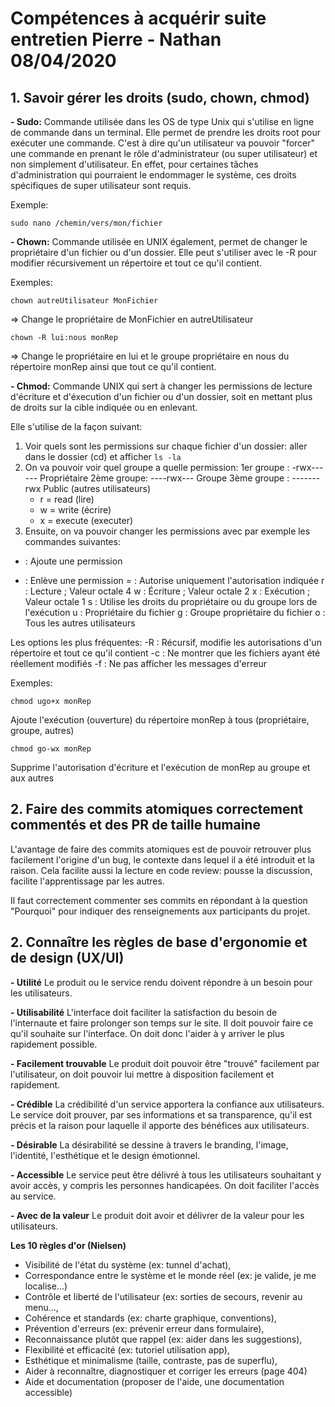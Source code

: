 # Compétences à acquérir suite entretien Pierre - Nathan 08/04/2020


## 1. Savoir gérer les droits (sudo, chown, chmod)

**- Sudo:** 
Commande utilisée dans les OS de type Unix qui s'utilise en ligne de commande dans un terminal. Elle permet de prendre les droits root pour exécuter une commande. C'est à dire qu'un utilisateur va pouvoir "forcer" une commande en prenant le rôle d'administrateur (ou super utilisateur) et non simplement d'utilisateur.
En effet, pour certaines tâches d'administration qui pourraient le endommager le système, ces droits spécifiques de super utilisateur sont requis.

Exemple:
```
sudo nano /chemin/vers/mon/fichier
```

**- Chown:** 
Commande utilisée en UNIX également, permet de changer le propriétaire d'un fichier ou d'un dossier. Elle peut s'utiliser avec le -R pour modifier récursivement un répertoire et tout ce qu'il contient.

Exemples:
```
chown autreUtilisateur MonFichier
```
=> Change le propriétaire de MonFichier en autreUtilisateur
```
chown -R lui:nous monRep
```
=> Change le propriétaire en lui et le groupe propriétaire en nous du répertoire monRep ainsi que tout ce qu'il contient.

**- Chmod:** 
Commande UNIX qui sert à changer les permissions de lecture d'écriture et d'éxecution d'un fichier ou d'un dossier, soit en mettant plus de droits sur la cible indiquée ou en enlevant.

Elle s'utilise de la façon suivant:
1. Voir quels sont les permissions sur chaque fichier d'un dossier: aller dans le dossier (cd) et afficher ```ls -la```
2. On va pouvoir voir quel groupe a quelle permission:
1er groupe : -rwx------ Propriétaire
2ème groupe: ----rwx--- Groupe
3ème groupe : -------rwx Public (autres utilisateurs)
	- r = read (lire)
	- w = write (écrire)
	- x = execute (executer)
3. Ensuite, on va pouvoir changer les permissions avec par exemple les commandes suivantes:
+ : Ajoute une permission
- : Enlève une permission
= : Autorise uniquement l'autorisation indiquée
r : Lecture ; Valeur octale 4
w : Écriture ; Valeur octale 2
x : Exécution ; Valeur octale 1
s : Utilise les droits du propriétaire ou du groupe lors de l'exécution
u : Propriétaire du fichier
g : Groupe propriétaire du fichier
o : Tous les autres utilisateurs

Les options les plus fréquentes:
-R : Récursif, modifie les autorisations d'un répertoire et tout ce qu'il contient
-c : Ne montrer que les fichiers ayant été réellement modifiés
-f : Ne pas afficher les messages d'erreur

Exemples:
```
chmod ugo+x monRep
```
Ajoute l'exécution (ouverture) du répertoire monRep à tous (propriétaire, groupe, autres)
```
chmod go-wx monRep
```
Supprime l'autorisation d'écriture et l'exécution de monRep au groupe et aux autres

## 2. Faire des commits atomiques correctement commentés et des PR de taille humaine
L'avantage de faire des commits atomiques est de pouvoir retrouver plus facilement l'origine d'un bug, le contexte dans lequel il a été introduit et la raison.
Cela facilite aussi la lecture en code review: pousse la discussion, facilite l'apprentissage par les autres.

Il faut correctement commenter ses commits en répondant à la question "Pourquoi" pour indiquer des renseignements aux participants du projet.

## 2. Connaître les règles de base d'ergonomie et de design (UX/UI)
**- Utilité**
Le produit ou le service rendu doivent répondre à un besoin pour les utilisateurs.

**- Utilisabilité**
L'interface doit faciliter la satisfaction du besoin de l'internaute et faire prolonger son temps sur le site. Il doit pouvoir faire ce qu'il souhaite sur l'interface. On doit donc l'aider à y arriver le plus rapidement possible.

**- Facilement trouvable**
Le produit doit pouvoir être "trouvé" facilement par l'utilisateur, on doit pouvoir lui mettre à disposition facilement et rapidement.

**- Crédible**
La crédibilité d'un service apportera la confiance aux utilisateurs. Le service doit prouver, par ses informations et sa transparence, qu'il est précis et la raison pour laquelle il apporte des bénéfices aux utilisateurs.

**- Désirable**
La désirabilité se dessine à travers le branding, l'image, l'identité, l'esthétique et le design émotionnel.

**- Accessible**
Le service peut être délivré à tous les utilisateurs souhaitant y avoir accès, y compris les personnes handicapées. On doit faciliter l'accès au service.

**- Avec de la valeur**
Le produit doit avoir et délivrer de la valeur pour les utilisateurs.

**Les 10 règles d'or (Nielsen)**
- Visibilité de l'état du système (ex: tunnel d'achat), 
- Correspondance entre le système et le monde réel (ex: je valide, je me localise...) 
- Contrôle et liberté de l'utilisateur (ex: sorties de secours, revenir au menu..., 
- Cohérence et standards (ex: charte graphique, conventions),
- Prévention d'erreurs (ex: prévenir erreur dans formulaire),
- Reconnaissance plutôt que rappel (ex: aider dans les suggestions),
- Flexibilité et efficacité (ex: tutoriel utilisation app),
- Esthétique et minimalisme (taille, contraste, pas de superflu),
- Aider à reconnaître, diagnostiquer et corriger les erreurs (page 404)
- Aide et documentation (proposer de l'aide, une documentation accessible)
